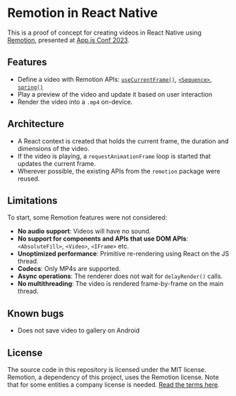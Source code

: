 # Remotion in React Native

This is a proof of concept for creating videos in React Native using [Remotion](https://remotion.dev), presented at [App.js Conf 2023](https://appjs.co/).

## Features

- Define a video with Remotion APIs: [`useCurrentFrame()`](https://www.remotion.dev/docs/use-current-frame), [`<Sequence>`](https://www.remotion.dev/docs/sequence), [`spring()`](https://www.remotion.dev/docs/spring)
- Play a preview of the video and update it based on user interaction
- Render the video into a `.mp4` on-device.

## Architecture

- A React context is created that holds the current frame, the duration and dimensions of the video.
- If the video is playing, a `requestAnimationFrame` loop is started that updates the current frame.
- Wherever possible, the existing APIs from the `remotion` package were reused.

## Limitations

To start, some Remotion features were not considered:

- **No audio support**: Videos will have no sound.
- **No support for components and APIs that use DOM APIs**: `<AbsoluteFill>`, `<Video>`, `<IFrame>` etc.
- **Unoptimized performance**: Primitive re-rendering using React on the JS thread.
- **Codecs**: Only MP4s are supported.
- **Async operations**: The renderer does not wait for `delayRender()` calls.
- **No multithreading**: The video is rendered frame-by-frame on the main thread.

## Known bugs

- Does not save video to gallery on Android

## License

The source code in this repository is licensed under the MIT license.
Remotion, a dependency of this project, uses the Remotion license. Note that for some entities a company license is needed. [Read the terms here](https://remotion.dev/license).
